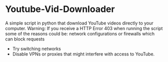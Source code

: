 # Youtube-Vid-Downloader
A simple script in python that download YouTube videos directly to your computer.
Warning: If you receive a HTTP Error 403 when running the script 
some of the reasons could be:
  network configurations or firewalls which can block requests
- Try switching networks 
- Disable VPNs or proxies that might interfere with access to YouTube.

